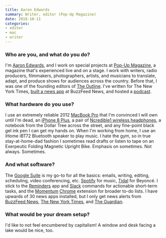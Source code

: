 ```yaml
---
title: Aaron Edwards
summary: Writer, editor (Pop-Up Magazine)
date: 2018-10-11
categories:
- editor
- mac
- writer
---
```


### Who are you, and what do you do?

I'm [Aaron Edwards](https://aaronmedwards.com/ "Aaron's website."), and I work on special projects at [Pop-Up Magazine](https://www.popupmagazine.com/ "A 'live' magazine."), a magazine that's experienced live and on a stage. I work with writers, radio producers, filmmakers, photographers, artists, and musicians to translate, adapt, and produce shows for audiences across the country. Before that, I was one of the founding editors of [The Outline](https://theoutline.com/ "An online publication."). I've written for The New York Times, [built a news app](https://www.buzzfeed.com/aaronedwards/child-im-grown "Aaron's BuzzFeed News post about the app he built.") at BuzzFeed News, and hosted a [podcast](https://theoutline.com/post/3834/rupauls-drag-race-world-dispatch "Aaron's podcast episode on The Outline.").

### What hardware do you use?

I use an extremely reliable 2012 [MacBook Pro][macbook-pro] that I'm convinced I will own until I'm dead, an [iPhone 8 Plus][iphone-8-plus], a pair of [Ncredible1 wireless headphones][ncredible1], a notebook from the Dollar Tree across the street, and any fine-point black gel ink pen I can get my hands on. When I'm working from home, I use an iHome iBT72 Bluetooth speaker to play music. I hate the gym, so in true stay-at-home-dad fashion I sometimes read drafts or listen to tape on an Exerpeutic Folding Magnetic Upright Bike. Emphasis on sometimes. Not always. Sometimes.

### And what software?

The [Google Suite][g-suite] is my go-to for all the basics: emails, writing, editing, scheduling, video conferencing, etc. [Spotify][] for music, [Tidal][] for Beyoncé. I stick to the [Reminders][reminders] app and [Slack][] commands for actionable short-term tasks, and the [Momentum][momentum.2] [Chrome][] extension for broader to-do lists. I have upwards of 30 news apps installed, but I only get news alerts from [BuzzFeed News][buzzfeed-news-ios], [The New York Times][nytimes-ios], and [The Guardian][guardian-ios].

### What would be your dream setup?

I'd like to not feel encumbered by capitalism! A window and desk facing a lake would be nice, too.

[buzzfeed-news-ios]: https://itunes.apple.com/us/app/buzzfeed-news/id981609476 "A client for the news service."
[chrome]: https://www.google.com/intl/en/chrome/browser/ "A WebKit-based browser, where each tab runs in its own thread."
[g-suite]: https://gsuite.google.com/ "A hosted solution for email, calendaring and more."
[guardian-ios]: https://itunes.apple.com/gb/app/the-guardian/id409128287 "A news app."
[iphone-8-plus]: https://en.wikipedia.org/wiki/IPhone_8 "A 5.5 inch smartphone."
[macbook-pro]: https://www.apple.com/macbook-pro/ "A laptop."
[momentum.2]: https://chrome.google.com/webstore/detail/momentum/laookkfknpbbblfpciffpaejjkokdgca "A Chrome extension that displays a dashboard in new tabs."
[ncredible1]: https://ncredibleaudio.com/ncredible1/ "Wireless on-ear headphones."
[nytimes-ios]: https://itunes.apple.com/us/app/nytimes/id284862083 "An iPhone app to grab the latest news from the newspaper."
[reminders]: https://support.apple.com/kb/PH12086?viewlocale=en_US&locale=en_US "A to-do list included with Mac OS X."
[slack]: https://slack.com/ "A collaboration service."
[spotify]: https://www.spotify.com/us/ "A music streaming service."
[tidal]: http://web.archive.org/web/20221225090000/https://tidal.com/ "A music streaming service."
